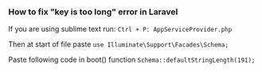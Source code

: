 ### How to fix "key is too long" error in Laravel

If you are using sublime text run:
`Ctrl + P: AppServiceProvider.php`

Then at start of file paste
`use Illuminate\Support\Facades\Schema;`

Paste following code in boot() function
`Schema::defaultStringLength(191);`
